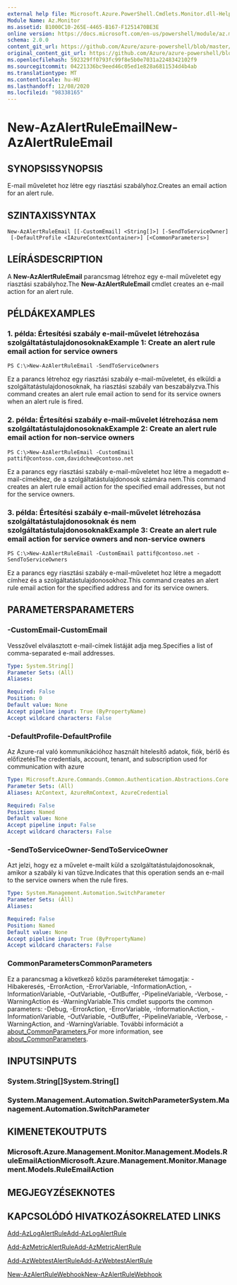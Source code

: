 ```yaml
---
external help file: Microsoft.Azure.PowerShell.Cmdlets.Monitor.dll-Help.xml
Module Name: Az.Monitor
ms.assetid: B1000C10-265E-4465-B167-F1251470BE3E
online version: https://docs.microsoft.com/en-us/powershell/module/az.monitor/new-azalertruleemail
schema: 2.0.0
content_git_url: https://github.com/Azure/azure-powershell/blob/master/src/Monitor/Monitor/help/New-AzAlertRuleEmail.md
original_content_git_url: https://github.com/Azure/azure-powershell/blob/master/src/Monitor/Monitor/help/New-AzAlertRuleEmail.md
ms.openlocfilehash: 592329ff0793fc99f8e5b0e7031a2248342102f9
ms.sourcegitcommit: 04221336bc9eed46c05ed1e828a6811534d4b4ab
ms.translationtype: MT
ms.contentlocale: hu-HU
ms.lasthandoff: 12/08/2020
ms.locfileid: "98338165"
---
```

# <span data-ttu-id="b85d5-101">New-AzAlertRuleEmail</span><span class="sxs-lookup"><span data-stu-id="b85d5-101">New-AzAlertRuleEmail</span></span>

## <span data-ttu-id="b85d5-102">SYNOPSIS</span><span class="sxs-lookup"><span data-stu-id="b85d5-102">SYNOPSIS</span></span>
<span data-ttu-id="b85d5-103">E-mail műveletet hoz létre egy riasztási szabályhoz.</span><span class="sxs-lookup"><span data-stu-id="b85d5-103">Creates an email action for an alert rule.</span></span>

## <span data-ttu-id="b85d5-104">SZINTAXIS</span><span class="sxs-lookup"><span data-stu-id="b85d5-104">SYNTAX</span></span>

```
New-AzAlertRuleEmail [[-CustomEmail] <String[]>] [-SendToServiceOwner]
 [-DefaultProfile <IAzureContextContainer>] [<CommonParameters>]
```

## <span data-ttu-id="b85d5-105">LEÍRÁS</span><span class="sxs-lookup"><span data-stu-id="b85d5-105">DESCRIPTION</span></span>
<span data-ttu-id="b85d5-106">A **New-AzAlertRuleEmail** parancsmag létrehoz egy e-mail műveletet egy riasztási szabályhoz.</span><span class="sxs-lookup"><span data-stu-id="b85d5-106">The **New-AzAlertRuleEmail** cmdlet creates an e-mail action for an alert rule.</span></span>

## <span data-ttu-id="b85d5-107">PÉLDÁK</span><span class="sxs-lookup"><span data-stu-id="b85d5-107">EXAMPLES</span></span>

### <span data-ttu-id="b85d5-108">1. példa: Értesítési szabály e-mail-művelet létrehozása szolgáltatástulajdonosoknak</span><span class="sxs-lookup"><span data-stu-id="b85d5-108">Example 1: Create an alert rule email action for service owners</span></span>
```
PS C:\>New-AzAlertRuleEmail -SendToServiceOwners
```

<span data-ttu-id="b85d5-109">Ez a parancs létrehoz egy riasztási szabály e-mail-műveletet, és elküldi a szolgáltatástulajdonosoknak, ha riasztási szabály van beszabályzva.</span><span class="sxs-lookup"><span data-stu-id="b85d5-109">This command creates an alert rule email action to send for its service owners when an alert rule is fired.</span></span>

### <span data-ttu-id="b85d5-110">2. példa: Értesítési szabály e-mail-művelet létrehozása nem szolgáltatástulajdonosoknak</span><span class="sxs-lookup"><span data-stu-id="b85d5-110">Example 2: Create an alert rule email action for non-service owners</span></span>
```
PS C:\>New-AzAlertRuleEmail -CustomEmail pattif@contoso.com,davidchew@contoso.net
```

<span data-ttu-id="b85d5-111">Ez a parancs egy riasztási szabály e-mail-műveletet hoz létre a megadott e-mail-címekhez, de a szolgáltatástulajdonosok számára nem.</span><span class="sxs-lookup"><span data-stu-id="b85d5-111">This command creates an alert rule email action for the specified email addresses, but not for the service owners.</span></span>

### <span data-ttu-id="b85d5-112">3. példa: Értesítési szabály e-mail-művelet létrehozása szolgáltatástulajdonosoknak és nem szolgáltatástulajdonosoknak</span><span class="sxs-lookup"><span data-stu-id="b85d5-112">Example 3: Create an alert rule email action for service owners and non-service owners</span></span>
```
PS C:\>New-AzAlertRuleEmail -CustomEmail pattif@contoso.net -SendToServiceOwners
```

<span data-ttu-id="b85d5-113">Ez a parancs egy riasztási szabály e-mail-műveletet hoz létre a megadott címhez és a szolgáltatástulajdonosokhoz.</span><span class="sxs-lookup"><span data-stu-id="b85d5-113">This command creates an alert rule email action for the specified address and for its service owners.</span></span>

## <span data-ttu-id="b85d5-114">PARAMETERS</span><span class="sxs-lookup"><span data-stu-id="b85d5-114">PARAMETERS</span></span>

### <span data-ttu-id="b85d5-115">-CustomEmail</span><span class="sxs-lookup"><span data-stu-id="b85d5-115">-CustomEmail</span></span>
<span data-ttu-id="b85d5-116">Vesszővel elválasztott e-mail-címek listáját adja meg.</span><span class="sxs-lookup"><span data-stu-id="b85d5-116">Specifies a list of comma-separated e-mail addresses.</span></span>

```yaml
Type: System.String[]
Parameter Sets: (All)
Aliases:

Required: False
Position: 0
Default value: None
Accept pipeline input: True (ByPropertyName)
Accept wildcard characters: False
```

### <span data-ttu-id="b85d5-117">-DefaultProfile</span><span class="sxs-lookup"><span data-stu-id="b85d5-117">-DefaultProfile</span></span>
<span data-ttu-id="b85d5-118">Az Azure-ral való kommunikációhoz használt hitelesítő adatok, fiók, bérlő és előfizetés</span><span class="sxs-lookup"><span data-stu-id="b85d5-118">The credentials, account, tenant, and subscription used for communication with azure</span></span>

```yaml
Type: Microsoft.Azure.Commands.Common.Authentication.Abstractions.Core.IAzureContextContainer
Parameter Sets: (All)
Aliases: AzContext, AzureRmContext, AzureCredential

Required: False
Position: Named
Default value: None
Accept pipeline input: False
Accept wildcard characters: False
```

### <span data-ttu-id="b85d5-119">-SendToServiceOwner</span><span class="sxs-lookup"><span data-stu-id="b85d5-119">-SendToServiceOwner</span></span>
<span data-ttu-id="b85d5-120">Azt jelzi, hogy ez a művelet e-mailt küld a szolgáltatástulajdonosoknak, amikor a szabály ki van tűzve.</span><span class="sxs-lookup"><span data-stu-id="b85d5-120">Indicates that this operation sends an e-mail to the service owners when the rule fires.</span></span>

```yaml
Type: System.Management.Automation.SwitchParameter
Parameter Sets: (All)
Aliases:

Required: False
Position: Named
Default value: None
Accept pipeline input: True (ByPropertyName)
Accept wildcard characters: False
```

### <span data-ttu-id="b85d5-121">CommonParameters</span><span class="sxs-lookup"><span data-stu-id="b85d5-121">CommonParameters</span></span>
<span data-ttu-id="b85d5-122">Ez a parancsmag a következő közös paramétereket támogatja: -Hibakeresés, -ErrorAction, -ErrorVariable, -InformationAction, -InformationVariable, -OutVariable, -OutBuffer, -PipelineVariable, -Verbose, -WarningAction és -WarningVariable.</span><span class="sxs-lookup"><span data-stu-id="b85d5-122">This cmdlet supports the common parameters: -Debug, -ErrorAction, -ErrorVariable, -InformationAction, -InformationVariable, -OutVariable, -OutBuffer, -PipelineVariable, -Verbose, -WarningAction, and -WarningVariable.</span></span> <span data-ttu-id="b85d5-123">További információt a [about_CommonParameters.](http://go.microsoft.com/fwlink/?LinkID=113216)</span><span class="sxs-lookup"><span data-stu-id="b85d5-123">For more information, see [about_CommonParameters](http://go.microsoft.com/fwlink/?LinkID=113216).</span></span>

## <span data-ttu-id="b85d5-124">INPUTS</span><span class="sxs-lookup"><span data-stu-id="b85d5-124">INPUTS</span></span>

### <span data-ttu-id="b85d5-125">System.String[]</span><span class="sxs-lookup"><span data-stu-id="b85d5-125">System.String[]</span></span>

### <span data-ttu-id="b85d5-126">System.Management.Automation.SwitchParameter</span><span class="sxs-lookup"><span data-stu-id="b85d5-126">System.Management.Automation.SwitchParameter</span></span>

## <span data-ttu-id="b85d5-127">KIMENETEK</span><span class="sxs-lookup"><span data-stu-id="b85d5-127">OUTPUTS</span></span>

### <span data-ttu-id="b85d5-128">Microsoft.Azure.Management.Monitor.Management.Models.RuleEmailAction</span><span class="sxs-lookup"><span data-stu-id="b85d5-128">Microsoft.Azure.Management.Monitor.Management.Models.RuleEmailAction</span></span>

## <span data-ttu-id="b85d5-129">MEGJEGYZÉSEK</span><span class="sxs-lookup"><span data-stu-id="b85d5-129">NOTES</span></span>

## <span data-ttu-id="b85d5-130">KAPCSOLÓDÓ HIVATKOZÁSOK</span><span class="sxs-lookup"><span data-stu-id="b85d5-130">RELATED LINKS</span></span>

[<span data-ttu-id="b85d5-131">Add-AzLogAlertRule</span><span class="sxs-lookup"><span data-stu-id="b85d5-131">Add-AzLogAlertRule</span></span>](./Add-AzLogAlertRule.md)

[<span data-ttu-id="b85d5-132">Add-AzMetricAlertRule</span><span class="sxs-lookup"><span data-stu-id="b85d5-132">Add-AzMetricAlertRule</span></span>](./Add-AzMetricAlertRule.md)

[<span data-ttu-id="b85d5-133">Add-AzWebtestAlertRule</span><span class="sxs-lookup"><span data-stu-id="b85d5-133">Add-AzWebtestAlertRule</span></span>](./Add-AzWebtestAlertRule.md)

[<span data-ttu-id="b85d5-134">New-AzAlertRuleWebhook</span><span class="sxs-lookup"><span data-stu-id="b85d5-134">New-AzAlertRuleWebhook</span></span>](./New-AzAlertRuleWebhook.md)



